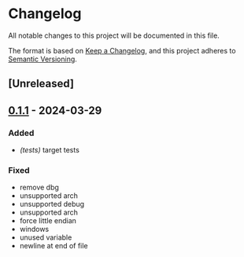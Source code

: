 # Changelog
All notable changes to this project will be documented in this file.

The format is based on [Keep a Changelog](https://keepachangelog.com/en/1.0.0/),
and this project adheres to [Semantic Versioning](https://semver.org/spec/v2.0.0.html).

## [Unreleased]

## [0.1.1](https://github.com/prefix-dev/archspec-rs/compare/v0.1.0...v0.1.1) - 2024-03-29

### Added
- *(tests)* target tests

### Fixed
- remove dbg
- unsupported arch
- unsupported debug
- unsupported arch
- force little endian
- windows
- unused variable
- newline at end of file
